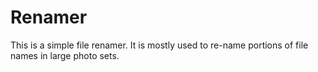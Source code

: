 # Renamer

This is a simple file renamer. It is mostly used to re-name portions of file names in large photo sets.